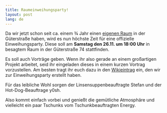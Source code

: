 ```yaml
---
title: Raumeinweihungsparty!
layout: post
lang: de
---
```


Da wir jetzt schon seit ca. einem ¾ Jahr einen [eigenen Raum](http://www.maschinendeck.org/2016/03/17/Raum/) in der Güterstraße haben, wird es nun höchste Zeit für eine offizielle Einweihungsparty.
Diese soll am **Samstag den 26.11. um 18:00 Uhr** in besagtem Raum in der Güterstraße 74 stattfinden.

Es soll auch Vorträge geben. Wenn ihr also gerade an einem großartigen Projekt arbeitet, seid ihr eingeladen dieses in einem kurzen Vortrag vorzustellen.
Am besten tragt ihr euch dazu in den [Wikieintrag](http://wiki.maschinendeck.org/wiki/RaumEinweihungsParty) ein, den wir zur Einweihungsparty erstellt haben.

Für das leibliche Wohl sorgen der Linsensuppenbeauftragte Stefan und der Hot-Dog-Beauftrage y0sh.

Also kommt einfach vorbei und genießt die gemütliche Atmosphäre und vielleicht ein paar Tschunks vom Tschunkbeauftragten Energy.
